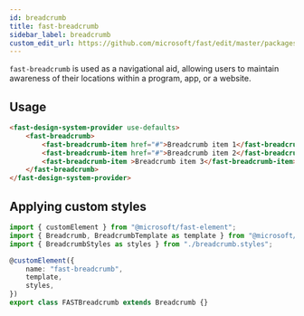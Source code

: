 ```yaml
---
id: breadcrumb
title: fast-breadcrumb
sidebar_label: breadcrumb
custom_edit_url: https://github.com/microsoft/fast/edit/master/packages/web-components/fast-foundation/src/breadcrumb/README.md
---
```


`fast-breadcrumb` is used as a navigational aid, allowing users to maintain awareness of their locations within a program, app, or a website.

## Usage

```html live
<fast-design-system-provider use-defaults>
    <fast-breadcrumb>
        <fast-breadcrumb-item href="#">Breadcrumb item 1</fast-breadcrumb-item>
        <fast-breadcrumb-item href="#">Breadcrumb item 2</fast-breadcrumb-item>
        <fast-breadcrumb-item >Breadcrumb item 3</fast-breadcrumb-item>
    </fast-breadcrumb>
</fast-design-system-provider>
```

## Applying custom styles

```ts
import { customElement } from "@microsoft/fast-element";
import { Breadcrumb, BreadcrumbTemplate as template } from "@microsoft/fast-foundation";
import { BreadcrumbStyles as styles } from "./breadcrumb.styles";

@customElement({
    name: "fast-breadcrumb",
    template,
    styles,
})
export class FASTBreadcrumb extends Breadcrumb {}
```